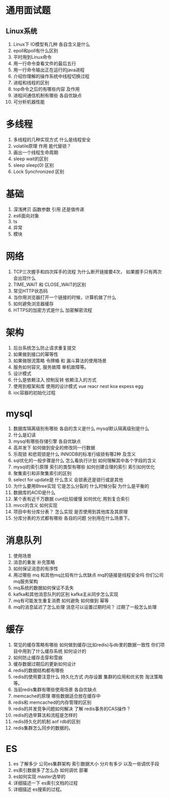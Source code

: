 # 通用面试题

## Linux系统

1. Linux下 IO模型有几种 各自含义是什么
2. epoll和poll有什么区别
3. 平时用到Linux命令
4. 用一行命令查看文件的最后五行
5. 用一行命令输出正在运行的java进程
6. 介绍你理解的操作系统中线程切换过程
7. 进程和线程的区别
8. top命令之后的有哪些内容 及作用
9. 进程间通信机制有哪些 各自优缺点
10. 可分析机器性能

# 多线程

1. 多线程的几种实现方式 什么是线程安全
2. volatile原理 作用 能代替锁？
3. 画出一个线程生命周期
4. sleep wait的区别
5. sleep sleep(0) 区别
6. Lock Synchronized 区别

# 基础

1. 深浅拷贝 函数参数 引用 还是值传递
2. es6面向对象
3. ts
4. 异常
5. 模块

# 网络

1. TCP三次握手和四次挥手的流程 为什么断开链接要4次， 如果握手只有两次 会出现什么
2. TIME_WAIT 和 CLOSE_WAIT的区别
3. 常见HTTP状态码
4. 当你用浏览器打开一个链接的时候，计算机做了什么
5. 如何避免浏览器缓存
6. HTTPS的加密方式是什么 加密解密流程

# 架构

1. 后台系统怎么防止请求重复提交
2. 如果做到接口的幂等性
3. 如果做限流策略 令牌桶 和 漏斗算法的使用场景
4. 服务如何容灾, 服务故障 单机故障等。
5. 设计模式
6. 什么是依赖注入 控制反转 依赖注入的方式
7. 使用到框架和库 使用的设计模式 vue reacr nest koa expess egg
8. ioc容器的初始化过程

# mysql

1. 数据库隔离级别有哪些 各自的含义是什么 mysql默认隔离级别是什么
2. 什么是幻读
3. mysql有哪些存储引擎 各自优缺点
4. 高并发下 如何做到安全的修改同一行数据
5. 乐观锁 和悲观锁是什么 INNODB的标准行级锁有哪2种 及含义
6. sql优化的一般步骤是什么 怎么看执行计划 如何理解其中各个字段的含义
7. mysql的索引原理 索引的类型有哪些 如何创建合理的索引 索引如何优化
8. 聚集索引和非聚集索引的区别
9. select for update是 什么含义 会锁表还是锁行或是其他
10. 为什么要用Btree实现 它是怎么分裂的 什么时候分裂 为什么是平衡的
11. 数据库的ACID是什么
12. 某个表有近千万数据 curd比较缓慢 如何优化 用到复合索引
13. mvcc的含义 如何实现
14. 项目中有分库分表？ 怎么实现 是否使用到其他库及其原理
15. 分库分表的方式都有哪些 各自的问题 分别用在什么场景下。

# 消息队列

1. 使用场景
2. 消息的重发 补充策略
3. 如何保证消息的有序性
4. 用过哪些 mq 和其他mq比较有什么优缺点 mq的链接是线程安全吗 你们公司 mq服务架构
5. mq系统的数据如何保证不丢失
6. kafka和其他消息队列的区别 kafka主从同步怎么实现
7. mq有可能发生重复消费 如何避免 如何做到 幂等
8. mq的消息延迟了怎么处理 消息可以设置过期时间？ 过期了一般怎么处理

# 缓存

1. 常见的缓存策略有哪些 如何做到缓存(比如redis)与db里的数据一致性 你们项目中用到了什么缓存系统 如何设计的
2. 如何防止缓存击穿和雪崩
3. 缓存数据过期后的更新如何设计
4. redis的数据结构都有哪些
5. redis的使用要注意什么 持久化方式 内存设置 集群的应用和优劣势 淘汰策略等。
6. 当前redis集群有哪些使用场景 各自优缺点
7. memcache的原理 哪些数据适合放在缓存中
8. redis和 memcached的内存管理的区别
9. redis的并发竞争问题如何解决 了解 redis事务的CAS操作？
10. redis的选举算法和流程是怎样的
11. redis持久化的机制 aof rdb的区别
12. redis集群怎么同步的数据的。

# ES

1. es 了解多少 公司es集群架构 索引数据大小 分片有多少 以及一些调优手段
2. es索引数据多了怎么办 如何调优 部署
3. es如何实现 master选举的
4. 详细描述一下 es索引文档的过程
5. 详细描述 es搜索的过程。

